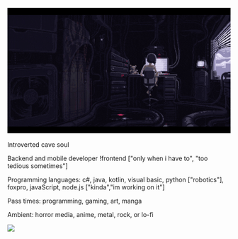 ![](https://raw.githubusercontent.com/zqn-ghostpeep/zqn-ghostpeep/main/Img/itired.gif?raw=true)



Introverted cave soul

Backend and mobile developer !frontend ["only when i have to", "too tedious sometimes"]

Programming languages: c#, java, kotlin, visual basic, python ["robotics"], foxpro, javaScript, node.js ["kinda","im working on it"]

Pass times: programming, gaming, art, manga

Ambient: horror media, anime, metal, rock, or lo-fi
<!---
zqn-ghostpeep/zqn-ghostpeep is a ✨ special ✨ repository because its `README.md` (this file) appears on your GitHub profile.
You can click the Preview link to take a look at your changes.
--->
![](https://komarev.com/ghpvc/?username=zqn-ghostpeep&color=ce2a57)
